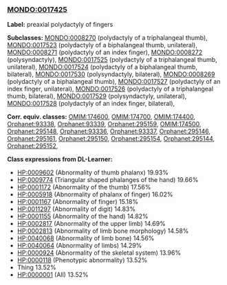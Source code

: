 
### [MONDO:0017425](http://purl.obolibrary.org/obo/MONDO_0017425)
**Label:** preaxial polydactyly of fingers

**Subclasses:** [MONDO:0008270](http://purl.obolibrary.org/obo/MONDO_0008270) (polydactyly of a triphalangeal thumb), [MONDO:0017523](http://purl.obolibrary.org/obo/MONDO_0017523) (polydactyly of a biphalangeal thumb, unilateral), [MONDO:0008271](http://purl.obolibrary.org/obo/MONDO_0008271) (polydactyly of an index finger), [MONDO:0008272](http://purl.obolibrary.org/obo/MONDO_0008272) (polysyndactyly), [MONDO:0017525](http://purl.obolibrary.org/obo/MONDO_0017525) (polydactyly of a triphalangeal thumb, unilateral), [MONDO:0017524](http://purl.obolibrary.org/obo/MONDO_0017524) (polydactyly of a biphalangeal thumb, bilateral), [MONDO:0017530](http://purl.obolibrary.org/obo/MONDO_0017530) (polysyndactyly, bilateral), [MONDO:0008269](http://purl.obolibrary.org/obo/MONDO_0008269) (polydactyly of a biphalangeal thumb), [MONDO:0017527](http://purl.obolibrary.org/obo/MONDO_0017527) (polydactyly of an index finger, unilateral), [MONDO:0017526](http://purl.obolibrary.org/obo/MONDO_0017526) (polydactyly of a triphalangeal thumb, bilateral), [MONDO:0017529](http://purl.obolibrary.org/obo/MONDO_0017529) (polysyndactyly, unilateral), [MONDO:0017528](http://purl.obolibrary.org/obo/MONDO_0017528) (polydactyly of an index finger, bilateral), 

**Corr. equiv. classes:** [OMIM:174600](http://purl.obolibrary.org/obo/OMIM_174600), [OMIM:174700](http://purl.obolibrary.org/obo/OMIM_174700), [OMIM:174400](http://purl.obolibrary.org/obo/OMIM_174400), [Orphanet:93338](http://www.orpha.net/ORDO/Orphanet_93338), [Orphanet:93339](http://www.orpha.net/ORDO/Orphanet_93339), [Orphanet:295159](http://www.orpha.net/ORDO/Orphanet_295159), [OMIM:174500](http://purl.obolibrary.org/obo/OMIM_174500), [Orphanet:295148](http://www.orpha.net/ORDO/Orphanet_295148), [Orphanet:93336](http://www.orpha.net/ORDO/Orphanet_93336), [Orphanet:93337](http://www.orpha.net/ORDO/Orphanet_93337), [Orphanet:295146](http://www.orpha.net/ORDO/Orphanet_295146), [Orphanet:295161](http://www.orpha.net/ORDO/Orphanet_295161), [Orphanet:295150](http://www.orpha.net/ORDO/Orphanet_295150), [Orphanet:295154](http://www.orpha.net/ORDO/Orphanet_295154), [Orphanet:295144](http://www.orpha.net/ORDO/Orphanet_295144), [Orphanet:295152](http://www.orpha.net/ORDO/Orphanet_295152), 

**Class expressions from DL-Learner:**

- [HP:0009602](http://purl.obolibrary.org/obo/HP_0009602) (Abnormality of thumb phalanx) 19.93%
- [HP:0009774](http://purl.obolibrary.org/obo/HP_0009774) (Triangular shaped phalanges of the hand) 19.66%
- [HP:0001172](http://purl.obolibrary.org/obo/HP_0001172) (Abnormality of the thumb) 17.56%
- [HP:0005918](http://purl.obolibrary.org/obo/HP_0005918) (Abnormality of phalanx of finger) 16.02%
- [HP:0001167](http://purl.obolibrary.org/obo/HP_0001167) (Abnormality of finger) 15.18%
- [HP:0011297](http://purl.obolibrary.org/obo/HP_0011297) (Abnormality of digit) 14.83%
- [HP:0001155](http://purl.obolibrary.org/obo/HP_0001155) (Abnormality of the hand) 14.82%
- [HP:0002817](http://purl.obolibrary.org/obo/HP_0002817) (Abnormality of the upper limb) 14.69%
- [HP:0002813](http://purl.obolibrary.org/obo/HP_0002813) (Abnormality of limb bone morphology) 14.58%
- [HP:0040068](http://purl.obolibrary.org/obo/HP_0040068) (Abnormality of limb bone) 14.56%
- [HP:0040064](http://purl.obolibrary.org/obo/HP_0040064) (Abnormality of limbs) 14.29%
- [HP:0000924](http://purl.obolibrary.org/obo/HP_0000924) (Abnormality of the skeletal system) 13.96%
- [HP:0000118](http://purl.obolibrary.org/obo/HP_0000118) (Phenotypic abnormality) 13.52%
- Thing 13.52%
- [HP:0000001](http://purl.obolibrary.org/obo/HP_0000001) (All) 13.52%


